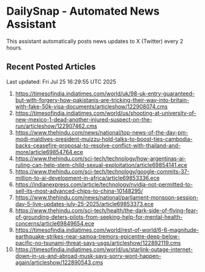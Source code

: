 # DailySnap - Automated News Assistant

This assistant automatically posts news updates to X (Twitter) every 2 hours.

## Recent Posted Articles

Last updated: Fri Jul 25 16:29:55 UTC 2025

1. https://timesofindia.indiatimes.com/world/uk/98-uk-entry-guaranteed-but-with-forgery-how-pakistanis-are-tricking-their-way-into-britain-with-fake-50k-visa-documents/articleshow/122908074.cms
2. https://timesofindia.indiatimes.com/world/us/shooting-at-university-of-new-mexico-1-dead-another-injured-suspect-on-the-run/articleshow/122907462.cms
3. https://www.thehindu.com/news/national/top-news-of-the-day-pm-modi-maldives-president-muizzu-hold-talks-to-boost-ties-cambodia-backs-ceasefire-proposal-to-resolve-conflict-with-thailand-and-more/article69854764.ece
4. https://www.thehindu.com/sci-tech/technology/how-argentinas-ai-ruling-can-help-stem-child-sexual-exploitation/article69854141.ece
5. https://www.thehindu.com/sci-tech/technology/google-commits-37-million-to-ai-development-in-africa/article69853336.ece
6. https://indianexpress.com/article/technology/nvidia-not-permitted-to-sell-its-most-advanced-chips-to-china-10148295/
7. https://www.thehindu.com/news/national/parliament-monsoon-session-day-5-live-updates-july-25-2025/article69853373.ece
8. https://www.thehindu.com/sci-tech/health/the-dark-side-of-flying-fear-of-grounding-deters-pilots-from-seeking-help-for-mental-health-concerns/article69849654.ece
9. https://timesofindia.indiatimes.com/world/rest-of-world/6-6-magnitude-earthquake-strikes-near-samoa-tremors-epicentre-deep-below-pacific-no-tsunami-threat-says-usgs/articleshow/122892119.cms
10. https://timesofindia.indiatimes.com/world/us/starlink-outage-internet-down-in-us-and-abroad-musk-says-sorry-wont-happen-again/articleshow/122890543.cms
